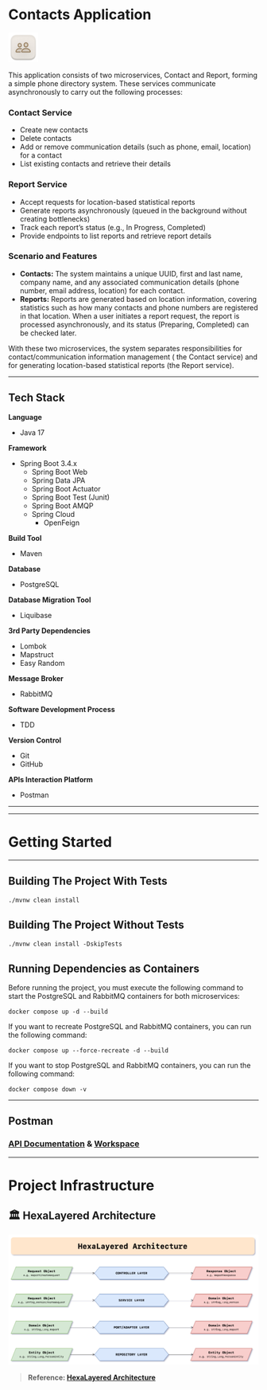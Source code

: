 # Contacts Application

<img src="/documents/icon.png?raw=true" alt="Icon" width="60"/> 

This application consists of two microservices, Contact and Report, forming a simple phone directory system. These
services communicate asynchronously to carry out the following processes:

### **Contact Service**

- Create new contacts
- Delete contacts
- Add or remove communication details (such as phone, email, location) for a contact
- List existing contacts and retrieve their details

### **Report Service**

- Accept requests for location-based statistical reports
- Generate reports asynchronously (queued in the background without creating bottlenecks)
- Track each report’s status (e.g., In Progress, Completed)
- Provide endpoints to list reports and retrieve report details

### **Scenario and Features**

- **Contacts:** The system maintains a unique UUID, first and last name, company name, and any associated communication
  details (phone number, email address, location) for each contact.
- **Reports:** Reports are generated based on location information, covering statistics such as how many contacts and
  phone numbers are registered in that location. When a user initiates a report request, the report is processed
  asynchronously, and its status (Preparing, Completed) can be checked later.

With these two microservices, the system separates responsibilities for contact/communication information management (
the Contact service) and for generating location-based statistical reports (the Report service).

---

## Tech Stack

**Language**

* Java 17

**Framework**

* Spring Boot 3.4.x
    * Spring Boot Web
    * Spring Data JPA
    * Spring Boot Actuator
    * Spring Boot Test (Junit)
    * Spring Boot AMQP
    * Spring Cloud
      * OpenFeign

**Build Tool**

* Maven

**Database**

* PostgreSQL

**Database Migration Tool**

* Liquibase

**3rd Party Dependencies**

* Lombok
* Mapstruct
* Easy Random

**Message Broker**

* RabbitMQ

**Software Development Process**

* TDD

**Version Control**

* Git
* GitHub

**APIs Interaction Platform**

* Postman

--- 

---

# Getting Started

---

## Building The Project With Tests

```
./mvnw clean install
```

## Building The Project Without Tests

```
./mvnw clean install -DskipTests
```

## Running Dependencies as Containers

Before running the project, you must execute the following command to start the PostgreSQL and RabbitMQ containers for
both microservices:

```
docker compose up -d --build
```

If you want to recreate PostgreSQL and RabbitMQ containers, you can run the following command:

```
docker compose up --force-recreate -d --build
```

If you want to stop PostgreSQL and RabbitMQ containers, you can run the following command:

```
docker compose down -v
```

---

## Postman

### [API Documentation](https://documenter.getpostman.com/view/23090035/2sAYX3rNwy) & [Workspace](https://www.postman.com/agitrubard/workspace/contacts-application)

---

# Project Infrastructure

## 🏛️ HexaLayered Architecture

![](/documents/architecture/hexalayered-architecture.png?raw=true)

> **Reference: [HexaLayered Architecture](https://github.com/agitrubard/hexalayered-architecture)**
